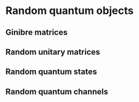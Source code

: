 # Random quantum objects

## Ginibre matrices
## Random unitary matrices
## Random quantum states
## Random quantum channels
